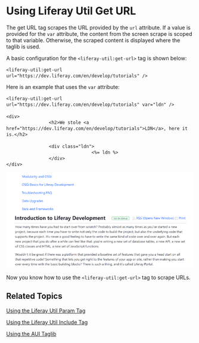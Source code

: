 # Using Liferay Util Get URL [](id=using-liferay-util-get-url)

The get URL tag scrapes the URL provided by the `url` attribute. If a value is 
provided for the `var` attribute, the content from the screen scrape is scoped 
to that variable. Otherwise, the scraped content is displayed where the taglib 
is used. 

A basic configuration for the `<liferay-util:get-url>` tag is shown below:
    
    <liferay-util:get-url url="https://dev.liferay.com/en/develop/tutorials" />
 
Here is an example that uses the `var` attribute:

    <liferay-util:get-url url="https://dev.liferay.com/en/develop/tutorials" var="ldn" />

    <div>
    				<h2>We stole <a href="https://dev.liferay.com/en/develop/tutorials">LDN</a>, here it is.</h2>

    				<div class="ldn">
    								<%= ldn %>
    				</div>
    </div>

![Figure 1: You can use the Liferay Util Get URL tag to scrape URLs.](../../../images/liferay-util-get-url-ldn.png)

Now you know how to use the `<liferay-util:get-url>` tag to scrape URLs. 

## Related Topics [](id=related-topics)

[Using the Liferay Util Param Tag](/develop/tutorials/-/knowledge_base/7-1/using-liferay-util-param)

[Using the Liferay Util Include Tag](/develop/tutorials/-/knowledge_base/7-1/using-liferay-util-include)

[Using the AUI Taglib](/develop/tutorials/-/knowledge_base/7-1/using-aui-taglibs-in-your-portlets)
